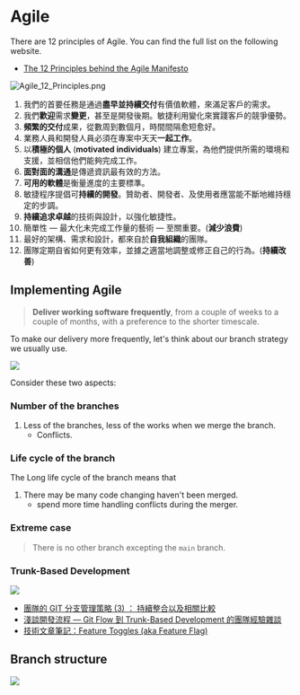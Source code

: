 # Agile

There are 12 principles of Agile.
You can find the full list on the following website.

* [The 12 Principles behind the Agile Manifesto](https://www.agilealliance.org/agile101/12-principles-behind-the-agile-manifesto/)

![Agile_12_Principles.png](Agile_12_Principles.png)

1. 我們的首要任務是通過**盡早並持續交付**有價值軟體，來滿足客戶的需求。
2. 我們**歡迎**需求**變更**，甚至是開發後期。敏捷利用變化來實踐客戶的競爭優勢。
3. **頻繁的交付**成果，從數周到數個月，時間間隔愈短愈好。
4. 業務人員和開發人員必須在專案中天天**一起工作**。
5. 以**積極的個人** (**motivated individuals**) 建立專案，為他們提供所需的環境和支援，並相信他們能夠完成工作。
6. **面對面的溝通**是傳遞資訊最有效的方法。
7. **可用的軟體**是衡量進度的主要標準。
8. 敏捷程序提倡可**持續的開發**。贊助者、開發者、及使用者應當能不斷地維持穩定的步調。
9. **持續追求卓越**的技術與設計，以強化敏捷性。
10. 簡單性 — 最大化未完成工作量的藝術 — 至關重要。(**減少浪費**)
11. 最好的架構、需求和設計，都來自於**自我組織**的團隊。
12. 團隊定期自省如何更有效率，並據之適當地調整或修正自己的行為。(**持續改善**)

## Implementing Agile

> **Deliver working software frequently**, from a couple of weeks to a couple of months, with a preference to the
> shorter timescale.

To make our delivery more frequently, let's think about our branch strategy we usually use.

![](https://camo.githubusercontent.com/aaf2db7f0930e69e7949c815b89844b781690d36f1c2d09173a2660b1bb604ba/68747470733a2f2f74686570726163746963616c6465762e73332e616d617a6f6e6177732e636f6d2f692f676b33796b307532346b3538343966706c7979322e706e67)

Consider these two aspects:

### Number of the branches

1. Less of the branches, less of the works when we merge the branch.
    - Conflicts.

### Life cycle of the branch

The Long life cycle of the branch means that 
1. There may be many code changing haven't been merged.
   - spend more time handling conflicts during the merger.

### Extreme case

> There is no other branch excepting the `main` branch.

### Trunk-Based Development

![](https://media.geeksforgeeks.org/wp-content/uploads/20231227132753/Trunk-Based-Development.jpg)

* [團隊的 GIT 分支管理策略 (3) ： 持續整合以及相關比較](https://medium.com/%E5%93%88%E5%98%8D-%E4%B8%96%E7%95%8C/%E5%9C%98%E9%9A%8A%E7%9A%84-git-%E5%88%86%E6%94%AF%E7%AE%A1%E7%90%86%E7%AD%96%E7%95%A5-3-%E6%8C%81%E7%BA%8C%E6%95%B4%E5%90%88%E4%BB%A5%E5%8F%8A%E7%9B%B8%E9%97%9C%E6%AF%94%E8%BC%83-59b80a29c997)
* [淺談開發流程 — Git Flow 到 Trunk-Based Development 的團隊經驗雜談](https://medium.com/@shanpigliao/%E6%B7%BA%E8%AB%87%E9%96%8B%E7%99%BC%E6%B5%81%E7%A8%8B-git-flow-%E5%88%B0-trunk-based-development-%E7%9A%84%E5%9C%98%E9%9A%8A%E7%B6%93%E9%A9%97%E9%9B%9C%E8%AB%87-a956a379987)
* [技術文章筆記：Feature Toggles (aka Feature Flag)](https://alfredkai.medium.com/%E6%8A%80%E8%A1%93%E6%96%87%E7%AB%A0%E7%AD%86%E8%A8%98-feature-toggles-aka-feature-flag-d52c7f5bc78e)

## Branch structure

![](BranchStructure.jpg)